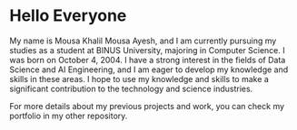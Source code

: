# Hello Everyone
My name is Mousa Khalil Mousa Ayesh, and I am currently pursuing my studies as a student at BINUS University, majoring in Computer Science. I was born on October 4, 2004. I have a strong interest in the fields of Data Science and AI Engineering, and I am eager to develop my knowledge and skills in these areas. I hope to use my knowledge and skills to make a significant contribution to the technology and science industries.

For more details about my previous projects and work, you can check my portfolio in my other repository.
